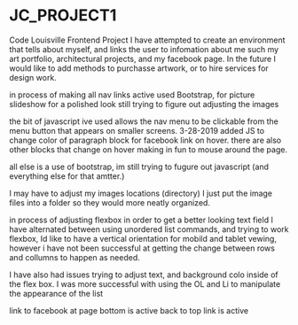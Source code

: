# JC_PROJECT1
Code Louisville Frontend Project
I have attempted to create an environment that tells about myself, and links the user to infomation about me such my art portfolio, architectural projects, and my facebook page. In the future I would like to add methods to purchasse artwork, or to hire services for design work.

in process of making all nav links active
used Bootstrap, for picture slideshow for a polished look
still trying to figure out adjusting the images

the bit of javascript ive used allows the nav menu to be clickable from the menu button that appears on
smaller screens. 3-28-2019 added JS to change color of paragraph block for facebook link on hover. there are also other blocks that
change on hover making in fun to mouse around the page.

all else is a use of bootstrap, im still trying to fugure out javascript (and everything else for that amtter.)

I may have to adjust my images locations (directory) I just put the image files into a folder so they would more neatly organized.

in process of adjusting flexbox in order to get a better looking text field
I have alternated between using unordered list commands, and trying to work flexbox, 
Id like to have a vertical orientation for mobild and tablet vewing, however i have not been 
successful at getting the change between rows and collumns to happen as needed. 

I have also had issues trying to adjust text, and background colo inside of the flex box.
I was more successful with using the OL and Li to manipulate the appearance of the list

link to facebook at page bottom is active
back to top link is active
